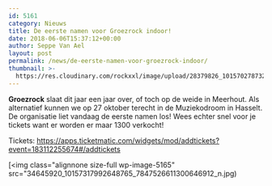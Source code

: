```yaml
---
id: 5161
category: Nieuws
title: De eerste namen voor Groezrock indoor!
date: 2018-06-06T15:37:12+00:00
author: Seppe Van Ael
layout: post
permalink: /news/de-eerste-namen-voor-groezrock-indoor/
thumbnail: >-
  https://res.cloudinary.com/rockxxl/image/upload/28379826_10157027873223765_2714884604427516998_n.jpg
---
```

**Groezrock** slaat dit jaar een jaar over, of toch op de weide in Meerhout. Als alternatief kunnen we op 27 oktober terecht in de Muziekodroom in Hasselt. De organisatie liet vandaag de eerste namen los! Wees echter snel voor je tickets want er worden er maar 1300 verkocht!

Tickets: https://apps.ticketmatic.com/widgets/mod/addtickets?event=183112255674#/addtickets

[<img class="alignnone size-full wp-image-5165" src="34645920_10157317992648765_7847526611300646912_n.jpg)